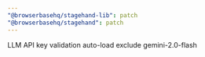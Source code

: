 ```yaml
---
"@browserbasehq/stagehand-lib": patch
"@browserbasehq/stagehand": patch
---
```


LLM API key validation auto-load exclude gemini-2.0-flash
